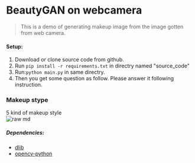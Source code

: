 BeautyGAN on webcamera
===

> This is a demo of generating makeup image from the image gotten from web camera.

#### Setup:
1. Download or clone source code from github.
2. Run `pip install -r requirements.txt` in directry named "source_code"  
3. Run:`python main.py` in same directry.  
4. Then you get some question as follow. Please answer it following instruction.

### Makeup stype
5 kind of makeup style  
![raw md](https://github.com/sakurayamaki/Generating-makeup-image-with-BeautyGAN-using-web-camra/edit/master/source_code/makeup/images_all.png)
##### Dependencies:
- [dlib](http://dlib.net/)
- [opencv-python](http://docs.opencv.org/3.0-beta/doc/py_tutorials/py_tutorials.html)
